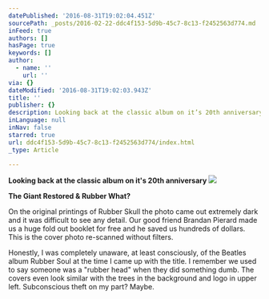 ```yaml
---
datePublished: '2016-08-31T19:02:04.451Z'
sourcePath: _posts/2016-02-22-ddc4f153-5d9b-45c7-8c13-f2452563d774.md
inFeed: true
authors: []
hasPage: true
keywords: []
author:
  - name: ''
    url: ''
via: {}
dateModified: '2016-08-31T19:02:03.943Z'
title: ''
publisher: {}
description: Looking back at the classic album on it’s 20th anniversary
inLanguage: null
inNav: false
starred: true
url: ddc4f153-5d9b-45c7-8c13-f2452563d774/index.html
_type: Article

---
```

**Looking back at the classic album on it's 20th anniversary**
![](https://the-grid-user-content.s3-us-west-2.amazonaws.com/e2927bcf-c34b-46a5-abcd-1ccdf5d3db3c.jpg)

**The Giant Restored & Rubber What?**

On the original printings of Rubber Skull the photo came out extremely dark and it was difficult to see any detail. Our good friend Brandan Pierard made us a huge fold out booklet for free and he saved us hundreds of dollars. This is the cover photo re-scanned without filters.

Honestly, I was completely unaware, at least consciously, of the Beatles album Rubber Soul at the time I came up with the title. I remember we used to say someone was a "rubber head" when they did something dumb. The covers even look similar with the trees in the background and logo in upper left. Subconscious theft on my part? Maybe.